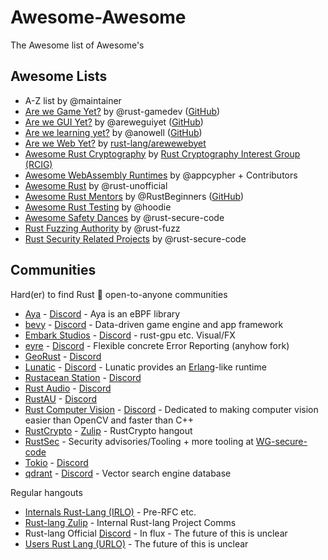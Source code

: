 # Awesome-Awesome

The Awesome list of Awesome's

## Awesome Lists

- A-Z list by @maintainer
- [Are we Game Yet?](http://arewegameyet.com/) by @rust-gamedev ([GitHub](https://github.com/rust-gamedev/arewegameyet))
- [Are we GUI Yet?](https://www.areweguiyet.com/) by @areweguiyet ([GitHub](https://github.com/areweguiyet/areweguiyet))
- [Are we learning yet?](https://www.arewelearningyet.com/) by @anowell ([GitHub](https://github.com/anowell/are-we-learning-yet))
- [Are we Web Yet?](https://www.arewewebyet.org/) by [rust-lang/arewewebyet](https://github.com/rust-lang/arewewebyet)
- [Awesome Rust Cryptography](https://cryptography.rs) by [Rust Cryptography Interest Group (RCIG)](https://github.com/The-DevX-Initiative/RCIG_Coordination_Repo)
- [Awesome WebAssembly Runtimes](https://github.com/appcypher/awesome-wasm-runtimes) by @appcypher + Contributors
- [Awesome Rust](https://github.com/rust-unofficial/awesome-rust) by @rust-unofficial
- [Awesome Rust Mentors](https://rustbeginners.github.io/awesome-rust-mentors/) by @RustBeginners ([GitHub](https://github.com/RustBeginners/awesome-rust-mentors))
- [Awesome Rust Testing](https://github.com/hoodie/awesome-rust-testing) by @hoodie
- [Awesome Safety Dances](https://github.com/rust-secure-code/safety-dance) by @rust-secure-code
- [Rust Fuzzing Authority](https://github.com/rust-fuzz) by @rust-fuzz
- [Rust Security Related Projects](https://github.com/rust-secure-code/projects) by @rust-secure-code

## Communities

Hard(er) to find Rust :crab: open-to-anyone communities

- [Aya](https://github.com/aya-rs/aya) - [Discord](https://discord.gg/xHW2cb2N6G) - Aya is an eBPF library
- [bevy](https://github.com/bevyengine/bevy) - [Discord](https://discord.gg/bevy) - Data-driven game engine and app framework
- [Embark Studios](https://github.com/EmbarkStudios) - [Discord](https://discord.gg/dAuKfZS) - rust-gpu etc. Visual/FX
- [eyre](https://github.com/yaahc/eyre) - [Discord](https://discord.gg/z94RqmUTKB) - Flexible concrete Error Reporting (anyhow fork)
- [GeoRust](https://github.com/georust) - [Discord](https://discord.gg/Fp2aape)
- [Lunatic](https://github.com/lunatic-solutions/lunatic-rs) - [Discord](https://discord.gg/b7zDqpXpB4) - Lunatic provides an [Erlang](https://www.erlang.org/)-like runtime
- [Rustacean Station](https://rustacean-station.org/) - [Discord](https://discord.gg/cHc3Gyc)
- [Rust Audio](https://rust.audio/) - [Discord](https://discord.gg/8qW6q2k)
- [RustAU](https://github.com/RustAU) - [Discord](https://discord.gg/pW35BNSBeV)
- [Rust Computer Vision](https://github.com/rust-cv/) - [Discord](https://discord.gg/d32jaam) - Dedicated to making computer vision easier than OpenCV and faster than C++
- [RustCrypto](https://github.com/RustCrypto/) - [Zulip](https://rustcrypto.zulipchat.com/) - RustCrypto hangout
- [RustSec](https://github.com/RustSec) - Security advisories/Tooling + more tooling at [WG-secure-code](https://github.com/rust-secure-code/)
- [Tokio](https://github.com/tokio-rs/tokio) - [Discord](https://discord.gg/tokio)
- [qdrant](https://github.com/qdrant/qdrant) - [Discord](https://github.com/qdrant/qdrant) - Vector search engine database

Regular hangouts

- [Internals Rust-Lang (IRLO)](https://internals.rust-lang.org/) - Pre-RFC etc.
- [Rust-lang Zulip](https://rust-lang.zulipchat.com/) - Internal Rust-lang Project Comms
- Rust-lang Official [Discord](https://discord.com/invite/rust-lang) - In flux - The future of this is unclear
- [Users Rust Lang (URLO)](https://users.rust-lang.org/) - The future of this is unclear